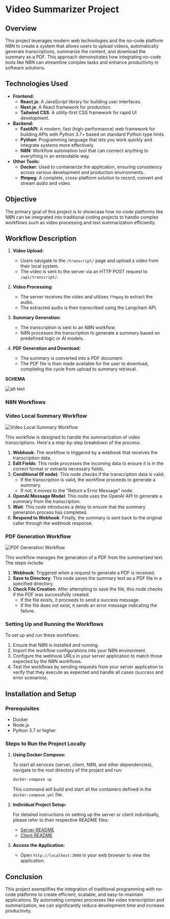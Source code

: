 # Video Summarizer Project

## Overview

This project leverages modern web technologies and the no-code platform N8N to create a system that allows users to upload videos, automatically generate transcriptions, summarize the content, and download the summary as a PDF. This approach demonstrates how integrating no-code tools like N8N can streamline complex tasks and enhance productivity in software solutions.

## Technologies Used

- **Frontend:**
  - **React.js**: A JavaScript library for building user interfaces.
  - **Next.js**: A React framework for production.
  - **Tailwind CSS**: A utility-first CSS framework for rapid UI development.
- **Backend:**
  - **FastAPI**: A modern, fast (high-performance) web framework for building APIs with Python 3.7+ based on standard Python type hints.
  - **Python**: Programming language that lets you work quickly and integrate systems more effectively.
  - **N8N**: Workflow automation tool that can connect anything to everything in an extendable way.
- **Other Tools:**
  - **Docker**: Used to containerize the application, ensuring consistency across various development and production environments.
  - **ffmpeg**: A complete, cross-platform solution to record, convert and stream audio and video.

## Objective

The primary goal of this project is to showcase how no-code platforms like N8N can be integrated into traditional coding projects to handle complex workflows such as video processing and text summarization efficiently.

## Workflow Description

1. **Video Upload:**

   - Users navigate to the `/transcript/` page and upload a video from their local system.
   - The video is sent to the server via an HTTP POST request to `/api/transcript/`.

2. **Video Processing:**

   - The server receives the video and utilizes `ffmpeg` to extract the audio.
   - The extracted audio is then transcribed using the Langchain API.

3. **Summary Generation:**

   - The transcription is sent to an N8N workflow.
   - N8N processes the transcription to generate a summary based on predefined logic or AI models.

4. **PDF Generation and Download:**
   - The summary is converted into a PDF document.
   - The PDF file is then made available for the user to download, completing the cycle from upload to summary retrieval.

**SCHEMA**

![alt text](image.png)

### N8N Workflows

### Video Local Summary Workflow

![Video Local Summary Workflow](attachment://Captura%20desde%202025-02-24%2008-11-08.png)

This workflow is designed to handle the summarization of video transcriptions. Here's a step-by-step breakdown of the process:

1. **Webhook**: The workflow is triggered by a webhook that receives the transcription data.
2. **Edit Fields**: This node processes the incoming data to ensure it is in the correct format or extracts necessary fields.
3. **Conditional (If node)**: This node checks if the transcription data is valid.
   - If the transcription is valid, the workflow proceeds to generate a summary.
   - If not, it moves to the "Return a Error Message" node.
4. **OpenAI Message Model**: This node uses the OpenAI API to generate a summary from the transcription.
5. **Wait**: This node introduces a delay to ensure that the summary generation process has completed.
6. **Respond to Webhook**: Finally, the summary is sent back to the original caller through the webhook response.

### PDF Generation Workflow

![PDF Generation Workflow](attachment://Captura%20desde%202025-02-24%2008-11-24.png)

This workflow manages the generation of a PDF from the summarized text. The steps include:

1. **Webhook**: Triggered when a request to generate a PDF is received.
2. **Save to Directory**: This node saves the summary text as a PDF file in a specified directory.
3. **Check File Creation**: After attempting to save the file, this node checks if the PDF was successfully created.
   - If the file exists, it proceeds to send a success message.
   - If the file does not exist, it sends an error message indicating the failure.

### Setting Up and Running the Workflows

To set up and run these workflows:

1. Ensure that N8N is installed and running.
2. Import the workflow configurations into your N8N environment.
3. Configure the webhook URLs in your server application to match those expected by the N8N workflows.
4. Test the workflows by sending requests from your server application to verify that they execute as expected and handle all cases (success and error scenarios).

## Installation and Setup

### Prerequisites

- Docker
- Node.js
- Python 3.7 or higher

### Steps to Run the Project Locally

1. **Using Docker Compose:**

   To start all services (server, client, N8N, and other dependencies), navigate to the root directory of the project and run:

   ```bash
   docker-compose up
   ```

   This command will build and start all the containers defined in the `docker-compose.yml` file.

2. **Individual Project Setup:**

   For detailed instructions on setting up the server or client individually, please refer to their respective README files:

   - [Server README](server/README.md)
   - [Client README](client/README.md)

3. **Access the Application:**
   - Open `http://localhost:3000` in your web browser to view the application.

## Conclusion

This project exemplifies the integration of traditional programming with no-code platforms to create efficient, scalable, and easy-to-maintain applications. By automating complex processes like video transcription and summarization, we can significantly reduce development time and increase productivity.
